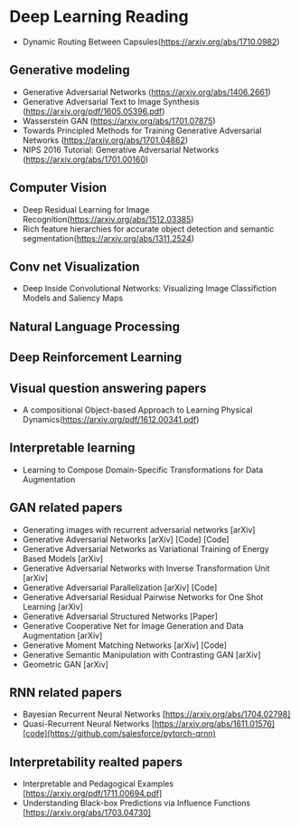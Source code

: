 # Deep Learning Reading
* Dynamic Routing Between Capsules(https://arxiv.org/abs/1710.0982)

## Generative modeling
* Generative Adversarial Networks (https://arxiv.org/abs/1406.2661)
* Generative Adversarial Text to Image Synthesis (https://arxiv.org/pdf/1605.05396.pdf)
* Wasserstein GAN (https://arxiv.org/abs/1701.07875)
* Towards Principled Methods for Training Generative Adversarial Networks (https://arxiv.org/abs/1701.04862)
* NIPS 2016 Tutorial: Generative Adversarial Networks (https://arxiv.org/abs/1701.00160)


## Computer Vision
* Deep Residual Learning for Image Recognition(https://arxiv.org/abs/1512.03385) 
* Rich feature hierarchies for accurate object detection and semantic segmentation(https://arxiv.org/abs/1311.2524)


## Conv net Visualization
* Deep Inside Convolutional Networks: Visualizing Image Classifiction Models and Saliency Maps


## Natural Language Processing




## Deep Reinforcement Learning


## Visual question answering papers
* A compositional Object-based Approach to Learning Physical Dynamics(https://arxiv.org/pdf/1612.00341.pdf)

##  Interpretable learning
* Learning to Compose Domain-Specific Transformations for Data Augmentation



## GAN related papers
* Generating images with recurrent adversarial networks [arXiv]
* Generative Adversarial Networks [arXiv] [Code] [Code]
* Generative Adversarial Networks as Variational Training of Energy Based Models [arXiv]
* Generative Adversarial Networks with Inverse Transformation Unit [arXiv]
* Generative Adversarial Parallelization [arXiv] [Code]
* Generative Adversarial Residual Pairwise Networks for One Shot Learning [arXiv]
* Generative Adversarial Structured Networks [Paper]
* Generative Cooperative Net for Image Generation and Data Augmentation [arXiv]
* Generative Moment Matching Networks [arXiv] [Code]
* Generative Semantic Manipulation with Contrasting GAN [arXiv]
* Geometric GAN [arXiv]


## RNN related papers
* Bayesian Recurrent Neural Networks [https://arxiv.org/abs/1704.02798]
* Quasi-Recurrent Neural Networks    [https://arxiv.org/abs/1611.01576][code](https://github.com/salesforce/pytorch-qrnn)

## Interpretability realted papers
* Interpretable and Pedagogical Examples [https://arxiv.org/pdf/1711.00694.pdf]
* Understanding Black-box Predictions via Influence Functions [https://arxiv.org/abs/1703.04730]
